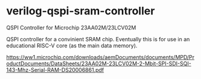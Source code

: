 # verilog-qspi-sram-controller
QSPI Controller for Microchip 23AA02M/23LCV02M

QSPI controller for a convinient SRAM chip. Eventually this is for use in an educational RISC-V core (as the main data memory).

https://ww1.microchip.com/downloads/aemDocuments/documents/MPD/ProductDocuments/DataSheets/23AA02M-23LCV02M-2-Mbit-SPI-SDI-SQI-143-Mhz-Serial-RAM-DS20006861.pdf
